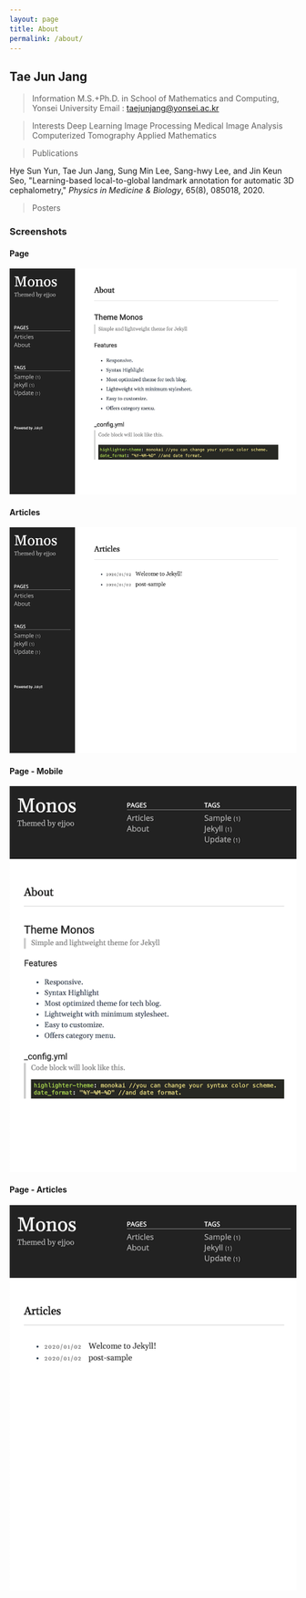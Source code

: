 ```yaml
---
layout: page
title: About
permalink: /about/
---
```


## Tae Jun Jang
> Information
M.S.+Ph.D. in School of Mathematics and Computing, Yonsei University
Email : taejunjang@yonsei.ac.kr

> Interests
Deep Learning
Image Processing
Medical Image Analysis
Computerized Tomography
Applied Mathematics

> Publications

Hye Sun Yun, Tae Jun Jang, Sung Min Lee, Sang-hwy Lee, and Jin Keun Seo, "Learning-based local-to-global landmark annotation for automatic 3D cephalometry," <em>Physics in Medicine & Biology</em>, 65(8), 085018, 2020.

> Posters



### Screenshots
#### Page
![alt text](/public/img/screenshot-1.png)
#### Articles
![alt text](/public/img/screenshot-2.png)
#### Page - Mobile
![alt text](/public/img/screenshot-m1.png)
#### Page - Articles
![alt text](/public/img/screenshot-m2.png)

